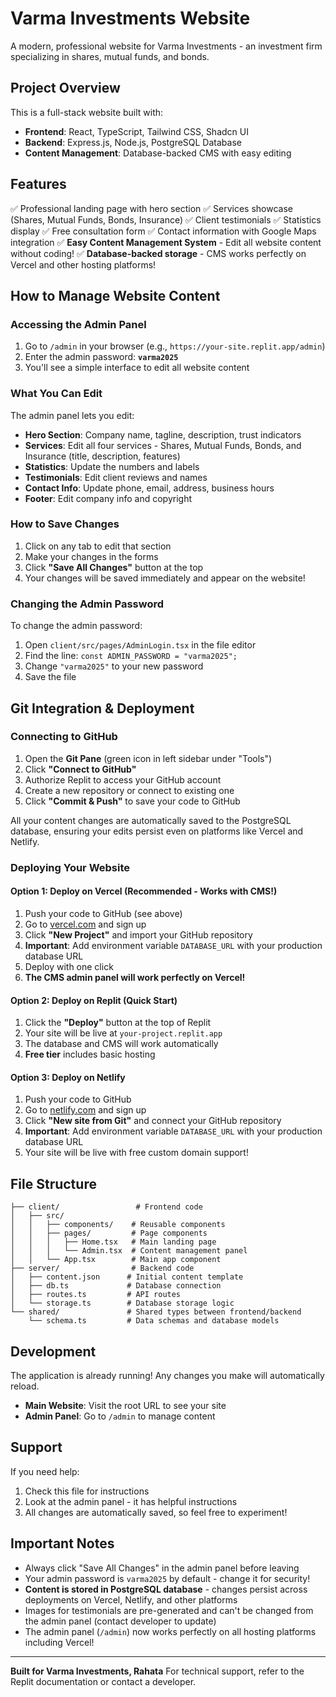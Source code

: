 # Varma Investments Website

A modern, professional website for Varma Investments - an investment firm specializing in shares, mutual funds, and bonds.

## Project Overview

This is a full-stack website built with:
- **Frontend**: React, TypeScript, Tailwind CSS, Shadcn UI
- **Backend**: Express.js, Node.js, PostgreSQL Database
- **Content Management**: Database-backed CMS with easy editing

## Features

✅ Professional landing page with hero section
✅ Services showcase (Shares, Mutual Funds, Bonds, Insurance)
✅ Client testimonials
✅ Statistics display
✅ Free consultation form
✅ Contact information with Google Maps integration
✅ **Easy Content Management System** - Edit all website content without coding!
✅ **Database-backed storage** - CMS works perfectly on Vercel and other hosting platforms!

## How to Manage Website Content

### Accessing the Admin Panel

1. Go to `/admin` in your browser (e.g., `https://your-site.replit.app/admin`)
2. Enter the admin password: **`varma2025`**
3. You'll see a simple interface to edit all website content

### What You Can Edit

The admin panel lets you edit:
- **Hero Section**: Company name, tagline, description, trust indicators
- **Services**: Edit all four services - Shares, Mutual Funds, Bonds, and Insurance (title, description, features)
- **Statistics**: Update the numbers and labels
- **Testimonials**: Edit client reviews and names
- **Contact Info**: Update phone, email, address, business hours
- **Footer**: Edit company info and copyright

### How to Save Changes

1. Click on any tab to edit that section
2. Make your changes in the forms
3. Click **"Save All Changes"** button at the top
4. Your changes will be saved immediately and appear on the website!

### Changing the Admin Password

To change the admin password:
1. Open `client/src/pages/AdminLogin.tsx` in the file editor
2. Find the line: `const ADMIN_PASSWORD = "varma2025";`
3. Change `"varma2025"` to your new password
4. Save the file

## Git Integration & Deployment

### Connecting to GitHub

1. Open the **Git Pane** (green icon in left sidebar under "Tools")
2. Click **"Connect to GitHub"**
3. Authorize Replit to access your GitHub account
4. Create a new repository or connect to existing one
5. Click **"Commit & Push"** to save your code to GitHub

All your content changes are automatically saved to the PostgreSQL database, ensuring your edits persist even on platforms like Vercel and Netlify.

### Deploying Your Website

#### Option 1: Deploy on Vercel (Recommended - Works with CMS!)
1. Push your code to GitHub (see above)
2. Go to [vercel.com](https://vercel.com) and sign up
3. Click **"New Project"** and import your GitHub repository
4. **Important**: Add environment variable `DATABASE_URL` with your production database URL
5. Deploy with one click
6. **The CMS admin panel will work perfectly on Vercel!**

#### Option 2: Deploy on Replit (Quick Start)
1. Click the **"Deploy"** button at the top of Replit
2. Your site will be live at `your-project.replit.app`
3. The database and CMS will work automatically
4. **Free tier** includes basic hosting

#### Option 3: Deploy on Netlify
1. Push your code to GitHub
2. Go to [netlify.com](https://netlify.com) and sign up
3. Click **"New site from Git"** and connect your GitHub repository
4. **Important**: Add environment variable `DATABASE_URL` with your production database URL
5. Your site will be live with free custom domain support!

## File Structure

```
├── client/                 # Frontend code
│   ├── src/
│   │   ├── components/    # Reusable components
│   │   ├── pages/         # Page components
│   │   │   ├── Home.tsx   # Main landing page
│   │   │   └── Admin.tsx  # Content management panel
│   │   └── App.tsx        # Main app component
├── server/                # Backend code
│   ├── content.json      # Initial content template
│   ├── db.ts             # Database connection
│   ├── routes.ts         # API routes
│   └── storage.ts        # Database storage logic
└── shared/               # Shared types between frontend/backend
    └── schema.ts         # Data schemas and database models

```

## Development

The application is already running! Any changes you make will automatically reload.

- **Main Website**: Visit the root URL to see your site
- **Admin Panel**: Go to `/admin` to manage content

## Support

If you need help:
1. Check this file for instructions
2. Look at the admin panel - it has helpful instructions
3. All changes are automatically saved, so feel free to experiment!

## Important Notes

- Always click "Save All Changes" in the admin panel before leaving
- Your admin password is `varma2025` by default - change it for security!
- **Content is stored in PostgreSQL database** - changes persist across deployments on Vercel, Netlify, and other platforms
- Images for testimonials are pre-generated and can't be changed from the admin panel (contact developer to update)
- The admin panel (`/admin`) now works perfectly on all hosting platforms including Vercel!

---

**Built for Varma Investments, Rahata**
For technical support, refer to the Replit documentation or contact a developer.
